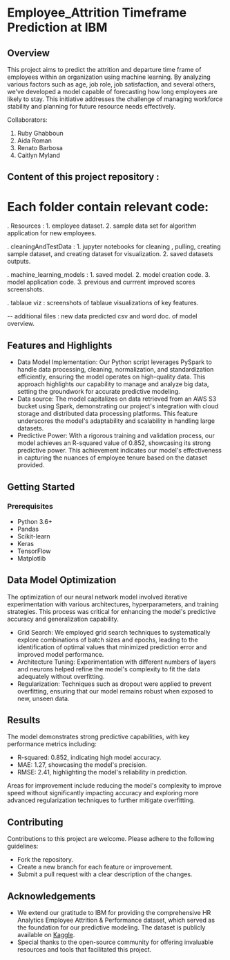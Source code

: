 # Employee_Attrition Timeframe Prediction at IBM
## Overview
This project aims to predict the attrition and departure time frame of employees within an organization using machine learning. By analyzing various factors such as age, job role, job satisfaction, and several others, we've developed a model capable of forecasting how long employees are likely to stay. This initiative addresses the challenge of managing workforce stability and planning for future resource needs effectively.

Collaborators:
1. Ruby Ghabboun
2. Aida Roman
3. Renato Barbosa
4. Caitlyn Myland

## Content of this project repository :
# Each folder contain relevant code:
. Resources : 1. employee dataset. 2. sample data set for algorithm application for new employees.

. cleaningAndTestData : 1. jupyter notebooks for cleaning , pulling, creating sample dataset, and creating 
dataset for visualization. 2. saved datasets outputs.

. machine_learning_models : 1. saved model. 2. model creation code. 3. model application code. 3. previous and currrent improved scores screenshots.

. tablaue viz : screenshots of tablaue visualizations of key features.

-- additional files : new data predicted csv and word doc. of model overview.
   
## Features and Highlights
* Data Model Implementation: Our Python script leverages PySpark to handle data processing, cleaning, normalization, and standardization efficiently, ensuring the model operates on high-quality data. This approach highlights our capability to manage and analyze big data, setting the groundwork for accurate predictive modeling.
* Data source: The model capitalizes on data retrieved from an AWS S3 bucket using Spark, demonstrating our project's integration with cloud storage and distributed data processing platforms. This feature underscores the model's adaptability and scalability in handling large datasets.
* Predictive Power: With a rigorous training and validation process, our model achieves an R-squared value of 0.852, showcasing its strong predictive power. This achievement indicates our model's effectiveness in capturing the nuances of employee tenure based on the dataset provided.
  
## Getting Started
### Prerequisites
* Python 3.6+
* Pandas
* Scikit-learn
* Keras
* TensorFlow
* Matplotlib
  
## Data Model Optimization
The optimization of our neural network model involved iterative experimentation with various architectures, hyperparameters, and training strategies. This process was critical for enhancing the model's predictive accuracy and generalization capability.
* Grid Search: We employed grid search techniques to systematically explore combinations of batch sizes and epochs, leading to the identification of optimal values that minimized prediction error and improved model performance.
* Architecture Tuning: Experimentation with different numbers of layers and neurons helped refine the model's complexity to fit the data adequately without overfitting.
* Regularization: Techniques such as dropout were applied to prevent overfitting, ensuring that our model remains robust when exposed to new, unseen data.
  
## Results
The model demonstrates strong predictive capabilities, with key performance metrics including:
* R-squared: 0.852, indicating high model accuracy.
* MAE: 1.27, showcasing the model's precision.
* RMSE: 2.41, highlighting the model's reliability in prediction.
  
Areas for improvement include reducing the model's complexity to improve speed without significantly impacting accuracy and exploring more advanced regularization techniques to further mitigate overfitting.

## Contributing
Contributions to this project are welcome. Please adhere to the following guidelines:
* Fork the repository.
* Create a new branch for each feature or improvement.
* Submit a pull request with a clear description of the changes.
  
## Acknowledgements
* We extend our gratitude to IBM for providing the comprehensive HR Analytics Employee Attrition & Performance dataset, which served as the foundation for our predictive modeling. The dataset is publicly available on [Kaggle](https://www.kaggle.com/datasets/pavansubhasht/ibm-hr-analytics-attrition-dataset).
* Special thanks to the open-source community for offering invaluable resources and tools that facilitated this project.


